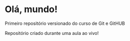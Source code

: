 # Olá, mundo! 
Primeiro repositório versionado do curso de Git e GitHUB

Repositório criado durante uma aula ao vivo! 